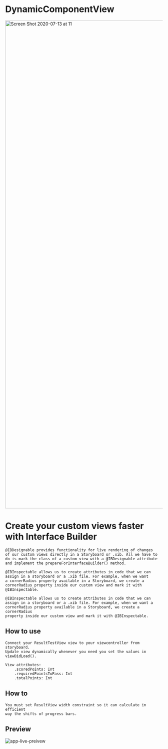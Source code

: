 # DynamicComponentView #
<img width="1555" alt="Screen Shot 2020-07-13 at 11" src="https://user-images.githubusercontent.com/27929436/87292118-9e9d4400-c500-11ea-8304-b251162ea19e.png">

# Create your custom views faster with Interface Builder #

    @IBDesignable provides functionality for live rendering of changes
    of our custom views directly in a Storyboard or .xib. All we have to 
    do is mark the class of a custom view with a @IBDesignable attribute 
    and implement the prepareForInterfaceBuilder() method.
    
    @IBInspectable allows us to create attributes in code that we can 
    assign in a storyboard or a .xib file. For example, when we want 
    a cornerRadius property available in a Storyboard, we create a 
    cornerRadius property inside our custom view and mark it with @IBInspectable.
    
    @IBInspectable allows us to create attributes in code that we can
    assign in a storyboard or a .xib file. For example, when we want a
    cornerRadius property available in a Storyboard, we create a cornerRadius
    property inside our custom view and mark it with @IBInspectable.
    
## How to use ##
    Connect your ResultTestView view to your viewcontroller from storyboard.
    Update view dynamically whenever you need you set the values in viewDidLoad().

    View attributes:
        .scoredPoints: Int
        .requiredPointsToPass: Int
        .totalPoints: Int

## How to ##
    You must set ResultView width constraint so it can calculate in efficient 
    way the shifts of progress bars. 

## Preview ##
![app-live-preivew](https://user-images.githubusercontent.com/27929436/87292152-ab219c80-c500-11ea-9ac1-1ff33e6de5ee.gif)

